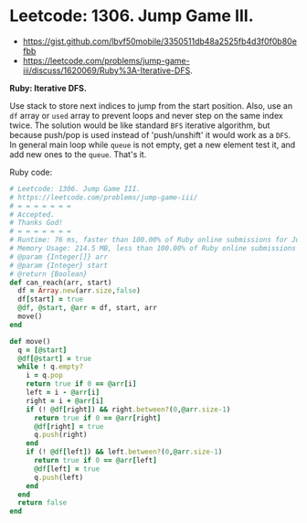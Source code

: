 # Leetcode: 1306. Jump Game III.

- https://gist.github.com/lbvf50mobile/3350511db48a2525fb4d3f0f0b80efbb
- https://leetcode.com/problems/jump-game-iii/discuss/1620069/Ruby%3A-Iterative-DFS.

**Ruby: Iterative DFS.**


Use stack to store next indices to jump from the start position. Also, use an `df` array or `used` array to prevent loops and never step on the same index twice. The solution would be like standard `BFS` iterative algorithm, but because push/pop is used instead of 'push/unshift' it would work as a `DFS`. In general main loop while `queue` is not empty, get a new element test it, and add new ones to the `queue`. That's it.
 
Ruby code:
```Ruby
# Leetcode: 1306. Jump Game III.
# https://leetcode.com/problems/jump-game-iii/
# = = = = = = =
# Accepted.
# Thanks God!
# = = = = = = =
# Runtime: 76 ms, faster than 100.00% of Ruby online submissions for Jump Game III.
# Memory Usage: 214.5 MB, less than 100.00% of Ruby online submissions for Jump Game III.
# @param {Integer[]} arr
# @param {Integer} start
# @return {Boolean}
def can_reach(arr, start)
  df = Array.new(arr.size,false)
  df[start] = true
  @df, @start, @arr = df, start, arr
  move()  
end

def move()
  q = [@start]
  @df[@start] = true
  while ! q.empty?
    i = q.pop
    return true if 0 == @arr[i]
    left = i - @arr[i]
    right = i + @arr[i]
    if (! @df[right]) && right.between?(0,@arr.size-1)
      return true if 0 == @arr[right]
      @df[right] = true
      q.push(right)
    end
    if (! @df[left]) && left.between?(0,@arr.size-1)
      return true if 0 == @arr[left]
      @df[left] = true
      q.push(left)
    end
  end
  return false
end
```
